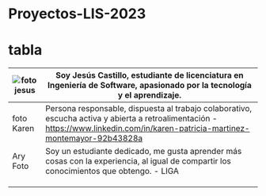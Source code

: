 # Proyectos-LIS-2023
# tabla 
| ![foto jesus](https://media.licdn.com/dms/image/D4E03AQGvPqxxSDkOxg/profile-displayphoto-shrink_400_400/0/1693156333411?e=1700697600&v=beta&t=_IoPqEaRz3wU1FOxWejfyg2pdZJVeKNXh2onK6wLdTM)  | Soy Jesús Castillo, estudiante de licenciatura en Ingeniería de Software, apasionado por la tecnología y el aprendizaje.  |
|---|---|
| foto Karen   |  Persona responsable, dispuesta al trabajo colaborativo, escucha activa y abierta a retroalimentación - https://www.linkedin.com/in/karen-patricia-martinez-montemayor-92b43828a |
| Ary Foto  | Soy un estudiante dedicado, me gusta aprender más cosas con la experiencia, al igual de compartir los conocimientos que obtengo. - LIGA|
|   |   | 
|   |   |
|   |   |

